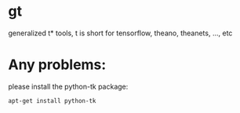 # gt
generalized t* tools, t is short for tensorflow, theano, theanets, ..., etc


# Any problems:
please install the python-tk package:

```
apt-get install python-tk
```
